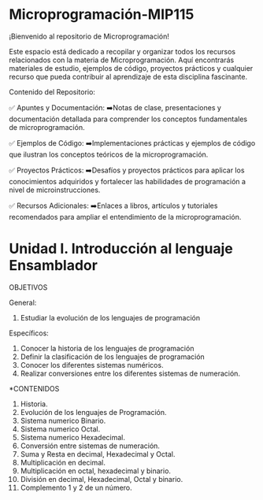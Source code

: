 # Microprogramación-MIP115

¡Bienvenido al repositorio de Microprogramación!

Este espacio está dedicado a recopilar y organizar todos los recursos relacionados con la materia de Microprogramación. Aquí encontrarás materiales de estudio, ejemplos de código, proyectos prácticos y cualquier recurso que pueda contribuir al aprendizaje de esta disciplina fascinante.

Contenido del Repositorio:

✅ Apuntes y Documentación:
    ➡️Notas de clase, presentaciones y documentación detallada para comprender los conceptos fundamentales de microprogramación.

✅ Ejemplos de Código:
    ➡️Implementaciones prácticas y ejemplos de código que ilustran los conceptos teóricos de la microprogramación.

✅ Proyectos Prácticos:
    ➡️Desafíos y proyectos prácticos para aplicar los conocimientos adquiridos y fortalecer las habilidades de programación a nivel de microinstrucciones.

✅ Recursos Adicionales:
    ➡️Enlaces a libros, artículos y tutoriales recomendados para ampliar el entendimiento de la microprogramación.

# Unidad I. Introducción al lenguaje Ensamblador

OBJETIVOS

General:

1. Estudiar la evolución de los lenguajes de programación

Específicos:

1. Conocer la historia de los lenguajes de programación​
2. Definir la clasificación de los lenguajes de programación
3. Conocer los diferentes sistemas numéricos.​
4. Realizar conversiones entre los diferentes sistemas de numeración.

*CONTENIDOS

1. Historia.
2. Evolución de los lenguajes de Programación.
3. Sistema numerico Binario.
4. Sistema numerico Octal.
5. Sistema numerico Hexadecimal.
6. Conversión entre sistemas de numeración.
7. Suma y Resta en decimal, Hexadecimal y Octal.
8. Multiplicación en decimal.
9. Multiplicación en octal, hexadecimal y binario.
10. División en decimal, Hexadecimal, Octal y binario.
11. Complemento 1 y 2 de un número.
